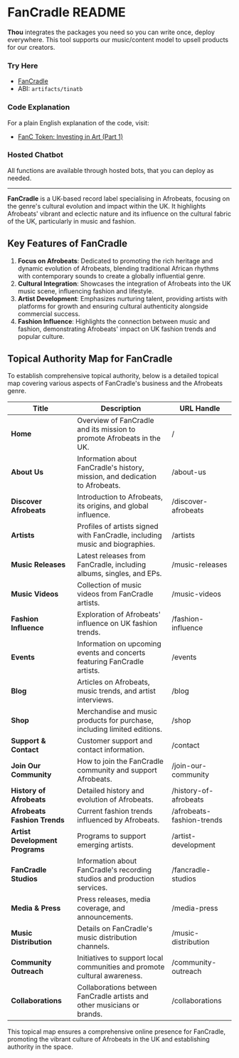 # FanCradle README

**Thou** integrates the packages you need so you can write once, deploy everywhere. This tool supports our music/content model to upsell products for our creators.

### Try Here
- [FanCradle](https://fancradle.com/tinatb)
- ABI: `artifacts/tinatb`

### Code Explanation
For a plain English explanation of the code, visit:
- [FanC Token: Investing in Art (Part 1)](https://medium.com/@austinagbo/fanc-token-investing-in-art-pt-1-83ad7fe97f28)

### Hosted Chatbot
All functions are available through hosted bots, that you can deploy as needed.

---

**FanCradle** is a UK-based record label specialising in Afrobeats, focusing on the genre's cultural evolution and impact within the UK. It highlights Afrobeats' vibrant and eclectic nature and its influence on the cultural fabric of the UK, particularly in music and fashion.

## Key Features of FanCradle

1. **Focus on Afrobeats**: Dedicated to promoting the rich heritage and dynamic evolution of Afrobeats, blending traditional African rhythms with contemporary sounds to create a globally influential genre.
2. **Cultural Integration**: Showcases the integration of Afrobeats into the UK music scene, influencing fashion and lifestyle.
3. **Artist Development**: Emphasizes nurturing talent, providing artists with platforms for growth and ensuring cultural authenticity alongside commercial success.
4. **Fashion Influence**: Highlights the connection between music and fashion, demonstrating Afrobeats' impact on UK fashion trends and popular culture.

## Topical Authority Map for FanCradle

To establish comprehensive topical authority, below is a detailed topical map covering various aspects of FanCradle's business and the Afrobeats genre.

| **Title**                      | **Description**                                                                 | **URL Handle**               |
|--------------------------------|---------------------------------------------------------------------------------|------------------------------|
| **Home**                       | Overview of FanCradle and its mission to promote Afrobeats in the UK.           | /                            |
| **About Us**                   | Information about FanCradle's history, mission, and dedication to Afrobeats.    | /about-us                    |
| **Discover Afrobeats**         | Introduction to Afrobeats, its origins, and global influence.                   | /discover-afrobeats          |
| **Artists**                    | Profiles of artists signed with FanCradle, including music and biographies.     | /artists                     |
| **Music Releases**             | Latest releases from FanCradle, including albums, singles, and EPs.             | /music-releases              |
| **Music Videos**               | Collection of music videos from FanCradle artists.                              | /music-videos                |
| **Fashion Influence**          | Exploration of Afrobeats' influence on UK fashion trends.                       | /fashion-influence           |
| **Events**                     | Information on upcoming events and concerts featuring FanCradle artists.        | /events                      |
| **Blog**                       | Articles on Afrobeats, music trends, and artist interviews.                     | /blog                        |
| **Shop**                       | Merchandise and music products for purchase, including limited editions.        | /shop                        |
| **Support & Contact**          | Customer support and contact information.                                       | /contact                     |
| **Join Our Community**         | How to join the FanCradle community and support Afrobeats.                      | /join-our-community          |
| **History of Afrobeats**       | Detailed history and evolution of Afrobeats.                                    | /history-of-afrobeats        |
| **Afrobeats Fashion Trends**   | Current fashion trends influenced by Afrobeats.                                 | /afrobeats-fashion-trends    |
| **Artist Development Programs**| Programs to support emerging artists.                                           | /artist-development          |
| **FanCradle Studios**          | Information about FanCradle's recording studios and production services.        | /fancradle-studios           |
| **Media & Press**              | Press releases, media coverage, and announcements.                              | /media-press                 |
| **Music Distribution**         | Details on FanCradle's music distribution channels.                             | /music-distribution          |
| **Community Outreach**         | Initiatives to support local communities and promote cultural awareness.        | /community-outreach          |
| **Collaborations**             | Collaborations between FanCradle artists and other musicians or brands.         | /collaborations              |

This topical map ensures a comprehensive online presence for FanCradle, promoting the vibrant culture of Afrobeats in the UK and establishing authority in the space.

